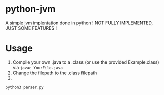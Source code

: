 # python-jvm
A simple jvm implentation done in python
! NOT FULLY IMPLEMENTED, JUST SOME FEATURES !

# Usage
1. Compile your own .java to a .class (or use the provided Example.class) via `javac YourFile.java`
2. Change the filepath to the .class filepath
3. 
```python
python3 parser.py
```

